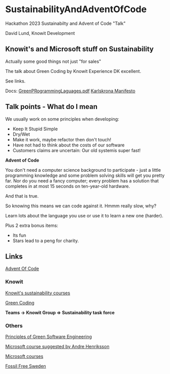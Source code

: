 # SustainabilityAndAdventOfCode

Hackathon 2023 Sustainabilty and Advent of Code "Talk"

David Lund, Knowit Development

## Knowit's and Microsoft stuff on Sustainability

Actually some good things not just "for sales"

The talk about Green Coding by Knowit Experience DK excellent.

See links.

Docs:
[GreenPRogrammingLaguages.pdf](GreenestProgrammingLanguages.pdf)
[Karlskrona Manifesto](KarlskronaManifestoSustainability.pdf)

## Talk points - What do I mean

We usually work on some principles when developing:

*  Keep It Stupid Simple
*  Dry/Wet
*  Make it work, maybe refactor then don't touch!
*  Have not had to think about the costs of our software
*  Customers claims are uncertain: Our old systemis super fast!

**Advent of Code**

You don't need a computer science background to participate - just a little programming knowledge and some problem solving skills will get you pretty far. Nor do you need a fancy computer; every problem has a solution that completes in at most 15 seconds on ten-year-old hardware.

And that is true.

So knowing this means we can code against it.
Hmmm really slow, why?

Learn lots about the language you use or use it to learn a new one (harder).

Plus 2 extra bonus items:
*  Its fun
*  Stars lead to a peng for charity.

## Links

[Advent Of Code](https://adventofcode.com/)

### Knowit

[Knowit's sustainability courses](https://knowit.learnster.com/knowit/sessions/catalog)

[Green Coding](https://knowit.sharepoint.com/sites/KnowitGroup/_layouts/15/stream.aspx?id=%2Fsites%2FKnowitGroup%2FShared%20Documents%2FSustainability%20task%20force%2FWebinars%20%2D%20Digital%20Sustainability%20for%20environmental%20impact%20course%2FGreen%20Coding%20%2D%20a%20sustainable%20web%20in%20the%20making%2FRecording%20Green%20Coding%20%2D%20%20a%20sustainable%20web%20in%20the%20making%2Emp4)

**Teams -> Knowit Group => Sustainability task force**

### Others

[Principles of Green Software Engineering](https://principles.green/)

[Microsoft course suggested by Andre Henriksson](https://learn.microsoft.com/en-us/training/modules/sustainable-software-engineering-overview/)

[Microsoft courses](https://learn.microsoft.com/en-us/training/browse/?terms=Sustainability)

[Fossil Free Sweden](https://fossilfrittsverige.se/en/roadmap/the-digitalisation-consultancy-industry/)

